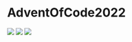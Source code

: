 # AdventOfCode2022

![](https://img.shields.io/badge/day%20📅-19-blue) 
![](https://img.shields.io/badge/stars%20⭐-2-yellow)
![](https://img.shields.io/badge/days%20completed-1-red)
